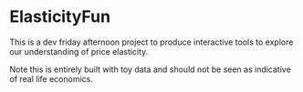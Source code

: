 # ElasticityFun

This is a dev friday afternoon project to produce interactive tools to explore our understanding of price elasticity.

Note this is entirely built with toy data and should not be seen as indicative of real life economics.
